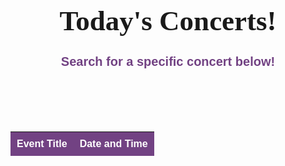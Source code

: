
<h1>Today's Concerts!</h1>
<h2>Search for a specific concert below!<h2>

<html>
<head>
  <title>Event List</title>
  <link rel="stylesheet" type="text/css" href="https://cdn.datatables.net/1.10.25/css/jquery.dataTables.min.css">
  <style>
    #eventTable td {
      color: black;
    }
    div.dataTables_wrapper div.dataTables_filter label {
        color: white;
    }
      body {
      font-family: Arial, sans-serif;
    }
    #eventTable {
      border-collapse: collapse;
      width: 100%;
    }
    #eventTable th,
    #eventTable td {
      padding: 10px;
      text-align: left;
    }
    #eventTable th {
      background-color: #724283;
      color: white;
    }
    #eventTable tbody tr:nth-child(even) {
      background-color: #f2f2f2;
    }
    #eventTable tbody tr:hover {
      background-color: #724283;
    }
    div.dataTables_wrapper div.dataTables_filter label {
      color: white;
    }
    h1 {
    text-align: center;
    margin-bottom: 10px;
    font-size: 45px;
    font-family: 'FontName', Courgette;
    }
    h2 {
    text-align: center;
    margin-bottom: 100px;
    font-size: 20px;
    color: #724283;
  }
  </style>
</head>
<body>
  <table id="eventTable">
    <thead>
      <tr>
        <th class="sortable" data-sort="title">Event Title</th>
        <th class="sortable" data-sort="datetime_local">Date and Time</th>
      </tr>
    </thead>
    <tbody>
      <!-- Event data will be inserted dynamically here -->
    </tbody>
  </table>

  <script src="https://code.jquery.com/jquery-3.6.0.min.js"></script>
  <script src="https://cdn.datatables.net/1.10.25/js/jquery.dataTables.min.js"></script>
  <script>
    $(document).ready(function() {
    var apiUrl = 'https://api.seatgeek.com/2/events?q=concert';
    var clientId = 'MzM3NjkyNzh8MTY4NDgxODg3Mi45OTMyOTk1';
    var clientSecret = 'bb0a4e78293d02ac50573254f61e3fd487680ca5678a8c58d1d7656ed5bff1f8';

    $.ajax({
      url: apiUrl,
      data: {
        client_id: clientId,
        client_secret: clientSecret
      },
      success: function(response) {
        var events = response.events;
        var tableBody = $('#eventTable tbody');

        $.each(events, function(index, event) {
          // Format the date in "month/day/year" format
          var date = new Date(event.datetime_local).toLocaleDateString(undefined, {
            month: 'numeric',
            day: 'numeric',
            year: 'numeric'
          });

          // Format the time in "2:00" format
          var time = new Date(event.datetime_local).toLocaleTimeString(undefined, {
            hour: 'numeric',
            minute: '2-digit'
          });

          var newRow = '<tr>' +
            '<td>' + event.title + '</td>' +
            '<td>' + date + ' ' + time + '</td>' +
            '</tr>';
          tableBody.append(newRow);
        });

        $('#eventTable').DataTable();
      },
      error: function(xhr, status, error) {
        console.log('Error:', error);
      }
    });
  });
</script>
</body>
</html>